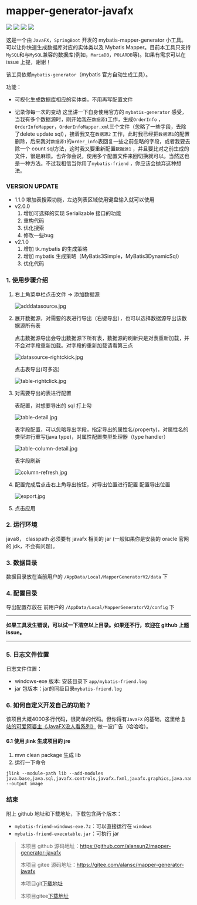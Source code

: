# mapper-generator-javafx

![](https://img.shields.io/badge/JavaFx-8-green.svg)
![](https://img.shields.io/badge/SpringBoot-2.1.5-blue.svg)
![](https://img.shields.io/badge/version-1.0.0-orange.svg)
[![](https://img.shields.io/badge/downloads-1.0.0-brightgreen)](https://github.com/alansun2/mapper-generator-javafx/releases)

这是一个由 `JavaFX`，`SpringBoot` 开发的 mybatis-mapper-generator 小工具。可以让你快速生成数据库对应的实体类以及 Mybatis
Mapper。目前本工具只支持 `MySQL`和与`MySQL`兼容的数据库(例如，`MariaDB`，`POLARDB`等)。如果有需求可以在 issue 上提，谢谢！

该工具依赖`mybatis-generator`（mybatis 官方自动生成工具）。

功能：

* 可视化生成数据库相应的实体类，不用再写配置文件

* 记录你每一次的变动
  这里讲一下自身使用官方的 `mybatis-generator` 感受，当我有多个数据源时，刚开始我在`数据源1`工作，生成`OrderInfo`
  ，`OrderInfoMapper`，`OrderInfoMapper.xml`三个文件（忽略了一些字段，去除了delete update sql），接着我又在`数据源2`
  工作，此时我已经把`数据源1`的配置删除，后来我对`数据源1`的`order_info`表回复一些之前忽略的字段，或者我要去除一个 count
  sql方法，这时我又要重新配置`数据源1`
  ，并且要比对之前生成的文件，很是麻烦。也许你会说，使用多个配置文件来回切换就可以。当然这也是一种方法。不过我相信当你用了`mybatis-friend`
  ，你应该会抛弃这种想法。

### VERSION UPDATE

* 1.1.0
  增加表搜索功能，左边列表区域使用键盘输入就可以使用
* v2.0.0
    1. 增加可选择的实现 Serializable 接口的功能
    2. 重构代码
    3. 优化搜索
    4. 修改一些bug
* v2.1.0
    1. 增加 tk.mybatis 的生成策略
    2. 增加 mybatis 生成策略（MyBatis3Simple，MyBatis3DynamicSql）
    3. 优化代码

### 1. 使用步骤介绍

1. 右上角菜单栏点击文件 -> 添加数据源

   ![adddatasource.jpg](https://upload-images.jianshu.io/upload_images/5614480-6a038858b17097a1.jpg?imageMogr2/auto-orient/strip%7CimageView2/2/w/1240)

2. 展开数据源，对需要的表进行导出（右键导出），也可以选择数据源导出该数据源所有表

   点击数据源导出会导出数据源下所有表，数据源的刷新只是对表重新加载，并不会对字段重新加载。对字段的重新加载请看第三点

   ![datasource-rightckick.jpg](https://upload-images.jianshu.io/upload_images/5614480-2c51a393afe3f759.jpg?imageMogr2/auto-orient/strip%7CimageView2/2/w/1240)

   点击表导出(可多选)

   ![table-rightclick.jpg](https://upload-images.jianshu.io/upload_images/5614480-6b39547b69601898.jpg?imageMogr2/auto-orient/strip%7CimageView2/2/w/1240)

3. 对需要导出的表进行配置

   表配置，对想要导出的 sql 打上勾

   ![table-detail.jpg](https://upload-images.jianshu.io/upload_images/5614480-05f12a8b5f141bb9.jpg?imageMogr2/auto-orient/strip%7CimageView2/2/w/1240)

   表字段配置，可以忽略导出字段，指定导出的属性名(property)，对属性名的类型进行重写(java type)，对属性配置类型处理器（type
   handler）

   ![table-column-detail.jpg](https://upload-images.jianshu.io/upload_images/5614480-be5a457502b2ef8a.jpg?imageMogr2/auto-orient/strip%7CimageView2/2/w/1240)

   表字段刷新

   ![column-refresh.jpg](https://upload-images.jianshu.io/upload_images/5614480-c57eb2ca36b3710e.jpg?imageMogr2/auto-orient/strip%7CimageView2/2/w/1240)

4. 配置完成后点击右上角导出按钮，对导出位置进行配置
   配置导出位置

   ![export.jpg](https://upload-images.jianshu.io/upload_images/5614480-cda7b8fb39294f2a.jpg?imageMogr2/auto-orient/strip%7CimageView2/2/w/1240)

5. 点击应用

### 2. 运行环境

java8， classpath 必须要有 javafx 相关的 jar (一般如果你是安装的 oracle 官网的 jdk，不会有问题)。

### 3. 数据目录

数据目录放在当前用户的 `/AppData/Local/MapperGeneratorV2/data` 下

### 4. 配置目录

导出配置存放在 前用户的 `/AppData/Local/MapperGeneratorV2/config` 下

---

**如果工具发生错误，可以试一下清空以上目录。如果还不行，欢迎在 github 上题issue。**

---

### 5. 日志文件位置

日志文件位置：

* windows-exe 版本: 安装目录下 `app/mybatis-friend.log`
* jar 包版本：jar的同级目录`mybatis-friend.log`

### 6. 如何自定义开发自己的功能？

该项目大概4000多行代码，很简单的代码。但你得有`JavaFX`
的基础，这里给 [B 站的可爱阿婆主《JavaFX没人看系列》](https://space.bilibili.com/5096022/video?tid=36&page=8&keyword=&order=pubdate)
做一波广告（哈哈哈）。

#### 6.1 使用 jlink 生成项目的 jre

1. mvn clean package 生成 lib
2. 运行一下命令

```shell
jlink --module-path lib --add-modules java.base,java.sql,javafx.controls,javafx.fxml,javafx.graphics,java.naming,org.kordamp.ikonli.unicons --output image
```

### 结束

附上 github 地址和下载地址，下载包含两个版本：

* `mybatis-friend-windows-exe.7z`：可以直接运行在 `windows`
* `mybatis-friend-executable.jar`：可执行 jar

> 本项目 github 源码地址：https://github.com/alansun2/mapper-generator-javafx
>
> 本项目 gitee 源码地址：https://gitee.com/alansc/mapper-generator-javafx
>
> 本项目git[下载地址](https://github.com/alansun2/mapper-generator-javafx/releases)
>
> 本项目gitee[下载地址](https://gitee.com/alansc/mapper-generator-javafx/releases)